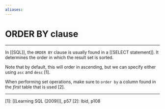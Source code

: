```yaml
---
aliases: 
---
```

# ORDER BY clause
---
In [[SQL]], the `ORDER BY` clause is usually found in a [[SELECT statement]]. It determines the order in which the result set is sorted. 

Note that by default, this will order in ascending, but we can specify either using `asc` and `desc` [1]. 

When performing set operations, make sure to `order by` a column found in the *first* table that is used [2]. 

---
[1]: [[Learning SQL (2009)]], p57
[2]: Ibid, p108